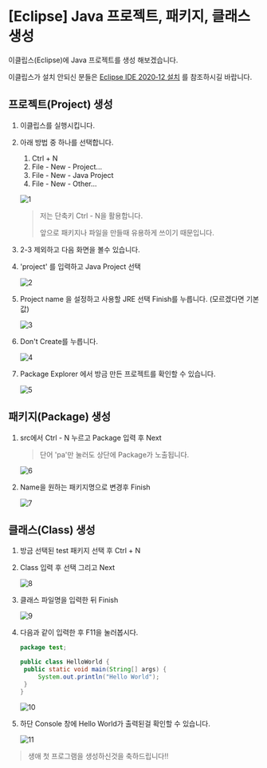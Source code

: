 # [Eclipse] Java 프로젝트, 패키지, 클래스 생성

이클립스(Eclipse)에 Java 프로젝트를 생성 해보겠습니다.

이클립스가 설치 안되신 분들은 [Eclipse IDE 2020‑12 설치](https://poetic-code.tistory.com/77?category=832505) 를 참조하시길 바랍니다.



## 프로젝트(Project) 생성

1. 이클립스를 실행시킵니다.

2. 아래 방법 중 하나를 선택합니다.

   1. Ctrl + N
   2. File - New - Project...
   3. File - New - Java Project
   4. File - New - Other...

   ![1](1.png)

   > 저는 단축키 Ctrl - N을 활용합니다. 
   >
   > 앞으로 패키지나 파일을 만들때 유용하게 쓰이기 때문입니다.

3. 2-3 제외하고 다음 화면을 볼수 있습니다.

4. 'project' 를 입력하고 Java Project 선택

   ![2](2.png)

5. Project name 을 설정하고 사용할 JRE 선택 Finish를 누릅니다. (모르겠다면 기본값)

   ![3](3.png)

6. Don't Create를 누릅니다.

   ![4](4.png)

7. Package Explorer 에서 방금 만든 프로젝트를 확인할 수 있습니다.

   ![5](5.png)

   

## 패키지(Package) 생성

1. src에서 Ctrl - N 누르고 Package 입력 후 Next

   > 단어 'pa'만 눌러도 상단에 Package가 노출됩니다.

   ![6](6.png)

2. Name을 원하는 패키지명으로 변경후 Finish

   ![7](7.png)



## 클래스(Class) 생성

1. 방금 선택된 test 패키지 선택 후 Ctrl + N

2. Class 입력 후 선택 그리고 Next

   ![8](8.png)

3. 클래스 파일명을 입력한 뒤 Finish

   ![9](9.png)

4. 다음과 같이 입력한 후 F11을 눌러봅시다.

   ```JAVA
   package test;
   
   public class HelloWorld {
   	public static void main(String[] args) {
   		System.out.println("Hello World");
   	}
   }
   ```

   ![10](10.png)

5. 하단 Console 창에 Hello World가 출력된걸 확인할 수 있습니다.

   ![11](11.png)

   

> 생애 첫 프로그램을 생성하신것을 축하드립니다!!

